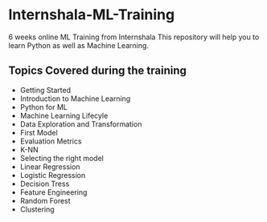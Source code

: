 # Internshala-ML-Training
6 weeks online ML Training from Internshala
This repository will help you to learn Python as well as Machine Learning.

## Topics Covered during the training
- Getting Started
- Introduction to Machine Learning
- Python for ML
- Machine Learning Lifecyle
- Data Exploration and Transformation
- First Model
- Evaluation Metrics
- K-NN
- Selecting the right model
- Linear Regression
- Logistic Regression
- Decision Tress
- Feature Engineering
- Random Forest
- Clustering


